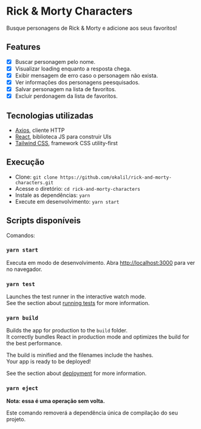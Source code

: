 # Rick & Morty Characters

Busque personagens de Rick & Morty e adicione aos seus favoritos!

## Features

- [x] Buscar personagem pelo nome.
- [x] Visualizar loading enquanto a resposta chega.
- [x] Exibir mensagem de erro caso o personagem não exista.
- [x] Ver informações dos personagens peesquisados.
- [x] Salvar personagem na lista de favoritos.
- [x] Excluir perdonagem da lista de favoritos.

## Tecnologias utilizadas

- [Axios](https://axios-http.com/), cliente HTTP
- [React](https://reactjs.org/), biblioteca JS para construir UIs
- [Tailwind CSS](https://tailwindcss.com/), framework CSS utility-first

## Execução

- Clone: `git clone https://github.com/okalil/rick-and-morty-characters.git`
- Acesse o diretório: `cd rick-and-morty-characters`
- Instale as dependências: `yarn`
- Execute em desenvolvimento: `yarn start`

## Scripts disponíveis

Comandos:

### `yarn start`

Executa em modo de desenvolvimento.
Abra [http://localhost:3000](http://localhost:3000) para ver no navegador.

### `yarn test`

Launches the test runner in the interactive watch mode.\
See the section about [running tests](https://facebook.github.io/create-react-app/docs/running-tests) for more information.

### `yarn build`

Builds the app for production to the `build` folder.\
It correctly bundles React in production mode and optimizes the build for the best performance.

The build is minified and the filenames include the hashes.\
Your app is ready to be deployed!

See the section about [deployment](https://facebook.github.io/create-react-app/docs/deployment) for more information.

### `yarn eject`

**Nota: essa é uma operação sem volta.**

Este comando removerá a dependência única de compilação do seu projeto.
